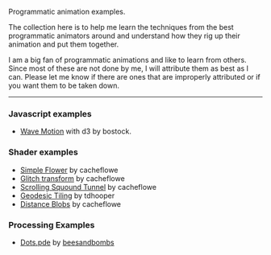 Programmatic animation examples.

The collection here is to help me learn the techniques from the best programmatic animators around and understand how they rig up their animation and put them together.

I am a big fan of programmatic animations and like to learn from others. Since most of these are not done by me, I will attribute them as best as I can. Please let me know if there are ones that are improperly attributed or if you want them to be taken down.

---

### Javascript examples

* [Wave Motion](http://bl.ocks.org/mbostock/c66ab1426f4b8945a7ef) with d3 by bostock.

### Shader examples

 * [Simple Flower](https://www.shadertoy.com/view/XtVSz1) by cacheflowe
 * [Glitch transform](https://www.shadertoy.com/view/XtyXzW) by cacheflowe
 * [Scrolling Squound Tunnel](https://www.shadertoy.com/view/XtVXWw) by cacheflowe
 * [Geodesic Tiling](https://www.shadertoy.com/view/llVXRd) by tdhooper
 * [Distance Blobs](https://www.shadertoy.com/view/MlKXWm) by cacheflowe

### Processing Examples
 * [Dots.pde](https://gist.github.com/anonymous/9f7e57ab4ec7d8073e545e36db1ecf64) by [beesandbombs](https://twitter.com/beesandbombs/status/841419509542080512)
 
